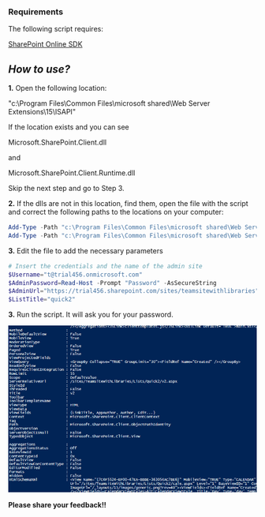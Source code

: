 ### Requirements
 

The following script requires:

[SharePoint Online SDK](http://www.microsoft.com/en-us/download/details.aspx?id=42038)

## *How to use?*
**1.** Open the following location:

"c:\Program Files\Common Files\microsoft shared\Web Server Extensions\15\ISAPI\"

If the location exists and you can see

Microsoft.SharePoint.Client.dll    

and

Microsoft.SharePoint.Client.Runtime.dll

Skip the next step and go to Step 3.

 

**2.** If the dlls are not in this location, find them, open the file with the script and correct the following paths to the locations on your computer:

 

```PowerShell
Add-Type -Path "c:\Program Files\Common Files\microsoft shared\Web Server Extensions\15\ISAPI\Microsoft.SharePoint.Client.dll"  
Add-Type -Path "c:\Program Files\Common Files\microsoft shared\Web Server Extensions\15\ISAPI\Microsoft.SharePoint.Client.Runtime.dll"  
 ```
 
**3.** Edit the file to add the necessary parameters

```PowerShell
# Insert the credentials and the name of the admin site 
$Username="t@trial456.onmicrosoft.com" 
$AdminPassword=Read-Host -Prompt "Password" -AsSecureString 
$AdminUrl="https://trial456.sharepoint.com/sites/teamsitewithlibraries" 
$ListTitle="quick2"
``` 

**3.** Run the script. It will ask you for your password.

<img src="../Get all views from a single list and their properties/GetViews.PNG">

**Please share your feedback!!**

